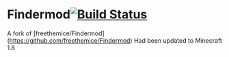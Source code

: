 # Findermod[![Build Status](https://travis-ci.org/Minecraft-GoodTime/Finderfork.svg?branch=master)](https://travis-ci.org/Minecraft-GoodTime/Finderfork)

A fork of [freethemice/Findermod] (https://github.com/freethemice/Findermod)
Had been updated to Minecraft 1.8